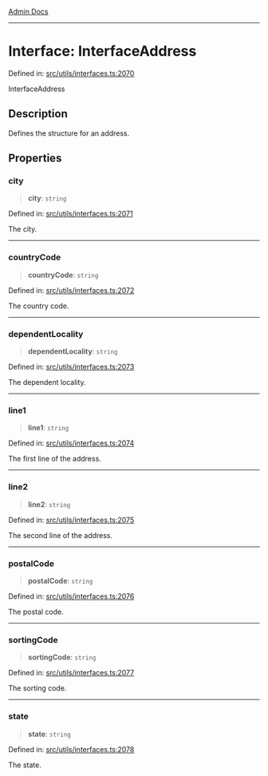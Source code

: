 [Admin Docs](/)

***

# Interface: InterfaceAddress

Defined in: [src/utils/interfaces.ts:2070](https://github.com/PalisadoesFoundation/talawa-admin/blob/main/src/utils/interfaces.ts#L2070)

InterfaceAddress

## Description

Defines the structure for an address.

## Properties

### city

> **city**: `string`

Defined in: [src/utils/interfaces.ts:2071](https://github.com/PalisadoesFoundation/talawa-admin/blob/main/src/utils/interfaces.ts#L2071)

The city.

***

### countryCode

> **countryCode**: `string`

Defined in: [src/utils/interfaces.ts:2072](https://github.com/PalisadoesFoundation/talawa-admin/blob/main/src/utils/interfaces.ts#L2072)

The country code.

***

### dependentLocality

> **dependentLocality**: `string`

Defined in: [src/utils/interfaces.ts:2073](https://github.com/PalisadoesFoundation/talawa-admin/blob/main/src/utils/interfaces.ts#L2073)

The dependent locality.

***

### line1

> **line1**: `string`

Defined in: [src/utils/interfaces.ts:2074](https://github.com/PalisadoesFoundation/talawa-admin/blob/main/src/utils/interfaces.ts#L2074)

The first line of the address.

***

### line2

> **line2**: `string`

Defined in: [src/utils/interfaces.ts:2075](https://github.com/PalisadoesFoundation/talawa-admin/blob/main/src/utils/interfaces.ts#L2075)

The second line of the address.

***

### postalCode

> **postalCode**: `string`

Defined in: [src/utils/interfaces.ts:2076](https://github.com/PalisadoesFoundation/talawa-admin/blob/main/src/utils/interfaces.ts#L2076)

The postal code.

***

### sortingCode

> **sortingCode**: `string`

Defined in: [src/utils/interfaces.ts:2077](https://github.com/PalisadoesFoundation/talawa-admin/blob/main/src/utils/interfaces.ts#L2077)

The sorting code.

***

### state

> **state**: `string`

Defined in: [src/utils/interfaces.ts:2078](https://github.com/PalisadoesFoundation/talawa-admin/blob/main/src/utils/interfaces.ts#L2078)

The state.
